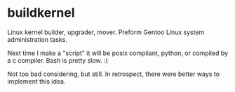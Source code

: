 # buildkernel
Linux kernel builder, upgrader, mover. Preform Gentoo Linux system administration tasks.

Next time I make a "script" it will be posix compliant, python, or compiled by a c compiler.
Bash is pretty slow. :(

Not too bad considering, but still. In retrospect, there were better ways to implement this idea.

